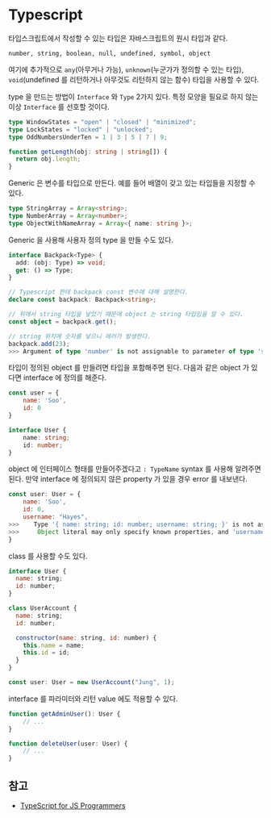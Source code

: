 # Typescript

타입스크립트에서 작성할 수 있는 타입은 자바스크립트의 원시 타입과 같다.
```
number, string, boolean, null, undefined, symbol, object
```
여기에 추가적으로 `any`(아무거나 가능), `unknown`(누군가가 정의할 수 있는 타입), `void`(undefined 를 리턴하거나 아무것도 리턴하지 않는 함수) 타입을 사용할 수 있다.

type 을 만드는 방법이 `Interface` 와 `Type` 2가지 있다. 특정 모양을 필요로 하지 않는 이상 `Interface` 를 선호할 것이다.

```typescript
type WindowStates = "open" | "closed" | "minimized";
type LockStates = "locked" | "unlocked";
type OddNumbersUnderTen = 1 | 3 | 5 | 7 | 9;

function getLength(obj: string | string[]) {
  return obj.length;
}
```

Generic 은 변수를 타입으로 만든다. 예를 들어 배열이 갖고 있는 타입들을 지정할 수 있다.
```typescript
type StringArray = Array<string>;
type NumberArray = Array<number>;
type ObjectWithNameArray = Array<{ name: string }>;
``` 

Generic 을 사용해 사용자 정의 type 을 만들 수도 있다.
```typescript
interface Backpack<Type> {
  add: (obj: Type) => void;
  get: () => Type;
}

// Typescript 한테 backpack const 변수에 대해 설명한다.
declare const backpack: Backpack<string>;

// 위에서 string 타입을 넣었기 때문에 object 는 string 타입임을 알 수 있다. 
const object = backpack.get();

// string 위치에 숫자를 넣으니 에러가 발생한다.
backpack.add(23);
>>> Argument of type 'number' is not assignable to parameter of type 'string'.
```
 
타입이 정의된 object 를 만들려면 타입을 포함해주면 된다. 다음과 같은 object 가 있다면 interface 에 정의를 해준다.

```js
const user = {
    name: 'Soo',
    id: 0
}
```
```typescript
interface User {
    name: string;
    id: number;
}
```
object 에 인터페이스 형태를 만들어주겠다고 `: TypeName` syntax 를 사용해 알려주면 된다.
만약 interface 에 정의되지 않은 property 가 있을 경우 error 를 내보낸다.
```js
const user: User = {
    name: 'Soo',
    id: 0,
    username: "Hayes",
>>>    Type '{ name: string; id: number; username: string; }' is not assignable to type 'User'.
>>>     Object literal may only specify known properties, and 'username' does not exist in type 'User'.
}
```

class 를 사용할 수도 있다.
```js
interface User {
  name: string;
  id: number;
}

class UserAccount {
  name: string;
  id: number;

  constructor(name: string, id: number) {
    this.name = name;
    this.id = id;
  }
}

const user: User = new UserAccount("Jung", 1);
```

interface 를 파라미터와 리턴 value 에도 적용할 수 있다.
```js
function getAdminUser(): User {
    // ...
}

function deleteUser(user: User) {
    // ...
}
```
## 참고
- [TypeScript for JS Programmers](https://www.typescriptlang.org/docs/handbook/typescript-in-5-minutes.html)